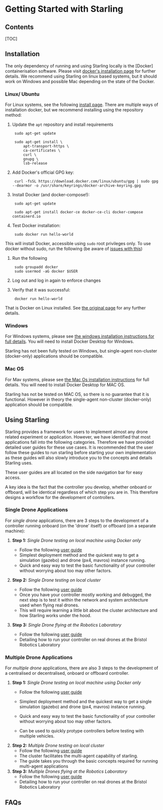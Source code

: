 # Getting Started with Starling

## Contents
[TOC]

## Installation

The only dependency of running and using Starling locally is the [Docker] containerisation software. Please visit [docker's installation page](https://docs.docker.com/get-docker/) for further details. We recommend using Starling on linux based systems, but it should work on Windows and possible Mac depending on the state of the Docker.

### Linux/ Ubuntu

For Linux systems, see the following [install page](https://docs.docker.com/engine/install/ubuntu/). There are multiple ways of installation docker, but we recommend installing using the repository method:

1. Update the `apt` repository and install requirements

        sudo apt-get update

        sudo apt-get install \
            apt-transport-https \
            ca-certificates \
            curl \
            gnupg \
            lsb-release

2. Add Docker's official GPG key:

        curl -fsSL https://download.docker.com/linux/ubuntu/gpg | sudo gpg --dearmor -o /usr/share/keyrings/docker-archive-keyring.gpg

3. Install Docker (and docker-compose!):

        sudo apt-get update

        sudo apt-get install docker-ce docker-ce-cli docker-compose containerd.io

4. Test Docker installation:

        sudo docker run hello-world

This will install Docker, accessible using `sudo` root privileges only. To use docker without sudo, run the following (be aware of [issues with this](https://docs.docker.com/engine/install/linux-postinstall/#manage-docker-as-a-non-root-user))

1. Run the following

        sudo groupadd docker
        sudo usermod -aG docker $USER

2. Log out and log in again to enforce changes
3. Verify that it was successful:

        docker run hello-world

That is Docker on Linux installed. See [the original page](https://docs.docker.com/engine/install/ubuntu/) for any further details.

### Windows

For Windows systems, please see [the windows installation instructions for full details](https://docs.docker.com/docker-for-windows/install/). You will need to install Docker Desktop for Windows.

Starling has not been fully tested on Windows, but single-agent non-cluster (docker-only) applications should be compatible.

### Mac OS

For Mav systems, please see [the Mac Os installation instructions](https://docs.docker.com/docker-for-mac/install/) for full details. You will need to install Docker Desktop for MAC OS.

Starling has not be tested on MAC OS, so there is no guarantee that it is functional. However in theory the single-agent non-cluster (docker-only) application should be compatible.

## Using Starling

Starling provides a framework for users to implement almost any drone related experiment or application. However, we have identified that most applications fall into the following categories. Therefore we have provided detailed user guides for these use cases. It is recommended that the user follow these guides to run starling before starting your own implementation as these guides will also slowly introduce you to the concepts and details Starling uses.

These user guides are all located on the side navigation bar for easy access.

A key idea is the fact that the controller you develop, whether onboard or offboard, will be identical regardless of which step you are in. This therefore designs a workflow for the development of controllers.

### Single Drone Applications

For *single drone* applications, there are 3 steps to the development of a controller running onboard (on the 'drone' itself) or offboard (on a separate machine):

1. **Step 1:** *Single Drone testing on local machine using Docker only*

    - Follow the following [user guide](../single-drone-local-machine)
    - Simplest deployment method and the quickest way to get a simulation (gazebo) and drone (px4, mavros) instance running.
    - Quick and easy way to test the basic functionality of your controller without worrying about too may other factors.
2. **Step 2:** *Single Drone testing on local cluster*
    - Follow the following [user guide](../kube-single-drone-local-machine)
    - Once you have your controller mostly working and debugged, the next step is to test it within the network and system architecture used when flying real drones.
    - This will require learning a little bit about the cluster architecture and how Starling works under the hood.
3. **Step 3:** *Single Drone flying at the Robotics Laboratory*
    - Follow the following [user guide](../single-drone-drones)
    - Detailing how to run your controller on real drones at the Bristol Robotics Laboratory

### Multiple Drone Applications

For *multiple drone* applications, there are also 3 steps to the development of a centralised or decentralised, onboard or offboard controller.

1. **Step 1:** *Single Drone testing on local machine using Docker only*
    - Follow the following [user guide](../single-drone-local-machine)
    - Simplest deployment method and the quickest way to get a single simulation (gazebo) and drone (px4, mavros) instance running.

    - Quick and easy way to test the basic functionality of your controller without worrying about too may other factors.
    - Can be used to quickly protype controllers before testing with multiple vehicles.
2. **Step 2:** *Multiple Drone testing on local cluster*
    - Follow the following [user guide](../multiple-drone-local-machine.md)
    - The cluster facilitates the multi-agent capability of starling.
    - The guide takes you through the basic concepts required for running multi-agent applications
3. **Step 3:** *Multiple Drones flying at the Robotics Laboratory*
    - Follow the following [user guide](../controllers/example_controller_python/Dockerfileguide/multiple-drone-drones)
    - Detailing how to run your controller on real drones at the Bristol Robotics Laboratory


## FAQs
